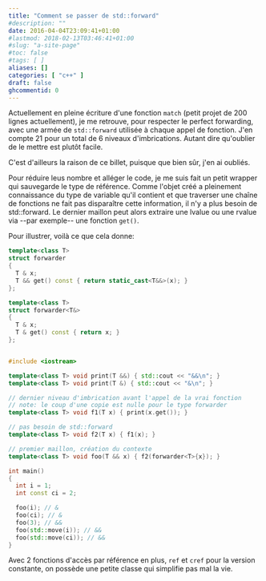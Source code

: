 ```yaml
---
title: "Comment se passer de std::forward"
#description: ""
date: 2016-04-04T23:09:41+01:00
#lastmod: 2018-02-13T03:46:41+01:00
#slug: "a-site-page"
#toc: false
#tags: [ ]
aliases: []
categories: [ "c++" ]
draft: false
ghcommentid: 0
---
```


Actuellement en pleine écriture d'une fonction `match` (petit projet de 200 lignes actuellement), je me retrouve, pour respecter le perfect forwarding, avec une armée de `std::forward` utilisée à chaque appel de fonction. J'en compte 21 pour un total de 6 niveaux d'imbrications. Autant dire qu'oublier de le mettre est plutôt facile.

C'est d'ailleurs la raison de ce billet, puisque que bien sûr, j'en ai oubliés.

Pour réduire leus nombre et alléger le code, je me suis fait un petit wrapper qui sauvegarde le type de référence. Comme l'objet créé a pleinement connaissance du type de variable qu'il contient et que traverser une chaîne de fonctions ne fait pas disparaître cette information, il n'y a plus besoin de std::forward. Le dernier maillon peut alors extraire une lvalue ou une rvalue via --par exemple-- une fonction `get()`.

Pour illustrer, voilà ce que cela donne:

```cpp
template<class T>
struct forwarder
{
  T & x;
  T && get() const { return static_cast<T&&>(x); }
};

template<class T>
struct forwarder<T&>
{
  T & x;
  T & get() const { return x; }
};


#include <iostream>

template<class T> void print(T &&) { std::cout << "&&\n"; }
template<class T> void print(T &) { std::cout << "&\n"; }

// dernier niveau d'imbrication avant l'appel de la vrai fonction
// note: le coup d'une copie est nulle pour le type forwarder
template<class T> void f1(T x) { print(x.get()); }

// pas besoin de std::forward
template<class T> void f2(T x) { f1(x); }

// premier maillon, création du contexte
template<class T> void foo(T && x) { f2(forwarder<T>{x}); }

int main()
{
  int i = 1;
  int const ci = 2;

  foo(i); // &
  foo(ci); // &
  foo(3); // &&
  foo(std::move(i)); // &&
  foo(std::move(ci)); // &&
}
```

Avec 2 fonctions d'accès par référence en plus, `ref` et `cref` pour la version constante, on possède une petite classe qui simplifie pas mal la vie.
